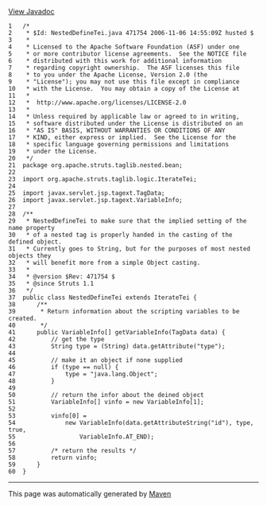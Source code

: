 [View Javadoc](../../../../../../../apidocs/org/apache/struts/taglib/nested/bean/NestedDefineTei.html.md)


    1   /*
    2    * $Id: NestedDefineTei.java 471754 2006-11-06 14:55:09Z husted $
    3    *
    4    * Licensed to the Apache Software Foundation (ASF) under one
    5    * or more contributor license agreements.  See the NOTICE file
    6    * distributed with this work for additional information
    7    * regarding copyright ownership.  The ASF licenses this file
    8    * to you under the Apache License, Version 2.0 (the
    9    * "License"); you may not use this file except in compliance
    10   * with the License.  You may obtain a copy of the License at
    11   *
    12   *  http://www.apache.org/licenses/LICENSE-2.0
    13   *
    14   * Unless required by applicable law or agreed to in writing,
    15   * software distributed under the License is distributed on an
    16   * "AS IS" BASIS, WITHOUT WARRANTIES OR CONDITIONS OF ANY
    17   * KIND, either express or implied.  See the License for the
    18   * specific language governing permissions and limitations
    19   * under the License.
    20   */
    21  package org.apache.struts.taglib.nested.bean;
    22  
    23  import org.apache.struts.taglib.logic.IterateTei;
    24  
    25  import javax.servlet.jsp.tagext.TagData;
    26  import javax.servlet.jsp.tagext.VariableInfo;
    27  
    28  /**
    29   * NestedDefineTei to make sure that the implied setting of the name property
    30   * of a nested tag is properly handed in the casting of the defined object.
    31   * Currently goes to String, but for the purposes of most nested objects they
    32   * will benefit more from a simple Object casting.
    33   *
    34   * @version $Rev: 471754 $
    35   * @since Struts 1.1
    36   */
    37  public class NestedDefineTei extends IterateTei {
    38      /**
    39       * Return information about the scripting variables to be created.
    40       */
    41      public VariableInfo[] getVariableInfo(TagData data) {
    42          // get the type
    43          String type = (String) data.getAttribute("type");
    44  
    45          // make it an object if none supplied
    46          if (type == null) {
    47              type = "java.lang.Object";
    48          }
    49  
    50          // return the infor about the deined object
    51          VariableInfo[] vinfo = new VariableInfo[1];
    52  
    53          vinfo[0] =
    54              new VariableInfo(data.getAttributeString("id"), type, true,
    55                  VariableInfo.AT_END);
    56  
    57          /* return the results */
    58          return vinfo;
    59      }
    60  }

------------------------------------------------------------------------

This page was automatically generated by [Maven](http://maven.apache.org/)
